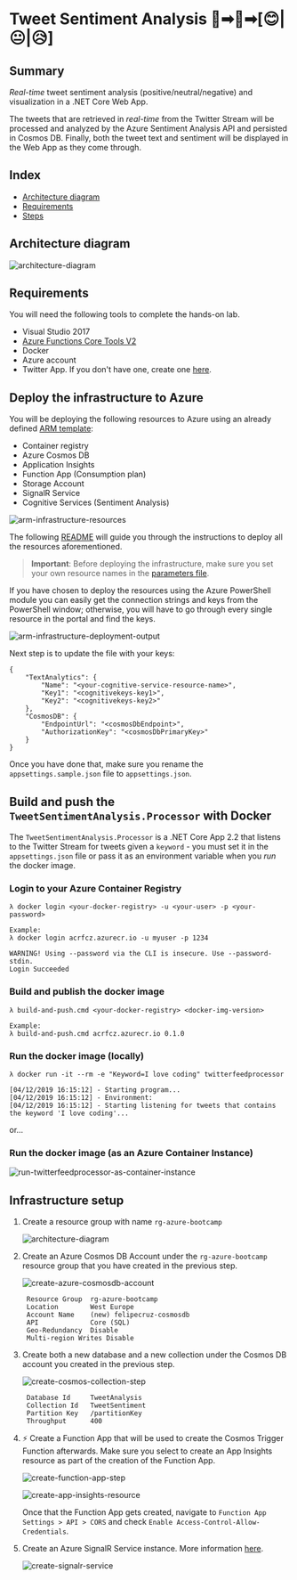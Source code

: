 # Tweet Sentiment Analysis 💬➡🧠➡[😊|😐|😥]

## Summary

 *Real-time* tweet sentiment analysis (positive/neutral/negative) and visualization in a .NET Core Web App.
 
 The tweets that are retrieved in *real-time* from the Twitter Stream will be processed and analyzed by the Azure Sentiment Analysis API and persisted in Cosmos DB. 
 Finally, both the tweet text and sentiment will be displayed in the Web App as they come through.


## Index

- [Architecture diagram](#architecture-diagram)
- [Requirements](#requirements)
- [Steps](#steps)

## Architecture diagram

![architecture-diagram](./docs/images/architecture-diagram.PNG)

## Requirements

You will need the following tools to complete the hands-on lab.

- Visual Studio 2017
- [Azure Functions Core Tools V2](https://github.com/Azure/azure-functions-core-tools#windows)
- Docker
- Azure account
- Twitter App. If you don't have one, create one [here](https://developer.twitter.com/en/apps).

## Deploy the infrastructure to Azure

You will be deploying the following resources to Azure using an already defined [ARM template](./arm-template/azuredeploy.json):

- Container registry
- Azure Cosmos DB
- Application Insights
- Function App (Consumption plan)
- Storage Account
- SignalR Service
- Cognitive Services (Sentiment Analysis)

![arm-infrastructure-resources](./docs/images/arm-infrastructure-resources.PNG)

The following [README](./arm-template/README.md) will guide you through the instructions to deploy all the resources aforementioned.

> **Important**: Before deploying the infrastructure, make sure you set your own resource names in the [parameters file](./arm-template/azuredeploy.parameters.json).

If you have chosen to deploy the resources using the Azure PowerShell module you can easily get the connection strings and keys from the PowerShell window; otherwise, you will have to go through every single resource in the portal and find the keys.

![arm-infrastructure-deployment-output](./docs/images/arm-infrastructure-deployment-output.PNG)

Next step is to update the file with your keys:

    {
        "TextAnalytics": {
            "Name": "<your-cognitive-service-resource-name>",
            "Key1": "<cognitivekeys-key1>",
            "Key2": "<cognitivekeys-key2>"
        },
        "CosmosDB": {
            "EndpointUrl": "<cosmosDbEndpoint>",
            "AuthorizationKey": "<cosmosDbPrimaryKey>"
        }
    }

Once you have done that, make sure you rename the `appsettings.sample.json` file to `appsettings.json`.

## Build and push the `TweetSentimentAnalysis.Processor` with Docker

The `TweetSentimentAnalysis.Processor` is a .NET Core App 2.2 that listens to the Twitter Stream for tweets given a `keyword` - you must set it in the `appsettings.json` file or pass it as an environment variable when you *run* the docker image.

### Login to your Azure Container Registry

    λ docker login <your-docker-registry> -u <your-user> -p <your-password>

    Example:
    λ docker login acrfcz.azurecr.io -u myuser -p 1234

    WARNING! Using --password via the CLI is insecure. Use --password-stdin.
    Login Succeeded

### Build and publish the docker image

    λ build-and-push.cmd <your-docker-registry> <docker-img-version>

    Example:
    λ build-and-push.cmd acrfcz.azurecr.io 0.1.0

### Run the docker image (locally)

    λ docker run -it --rm -e "Keyword=I love coding" twitterfeedprocessor

    [04/12/2019 16:15:12] - Starting program...
    [04/12/2019 16:15:12] - Environment:
    [04/12/2019 16:15:12] - Starting listening for tweets that contains the keyword 'I love coding'...

or... 

### Run the docker image (as an Azure Container Instance)

![run-twitterfeedprocessor-as-container-instance](./docs/images/run-twitterfeedprocessor-as-container-instance.PNG)

## Infrastructure setup

1. Create a resource group with name `rg-azure-bootcamp`

    ![architecture-diagram](./docs/images/create-resource-group-step.PNG)

2. Create an Azure Cosmos DB Account under the `rg-azure-bootcamp` resource group that you have created in the previous step.

    ![create-azure-cosmosdb-account](./docs/images/create-azure-cosmosdb-account.PNG)

        Resource Group  rg-azure-bootcamp
        Location        West Europe
        Account Name    (new) felipecruz-cosmosdb
        API             Core (SQL)
        Geo-Redundancy  Disable
        Multi-region Writes Disable

3. Create both a new database and a new collection under the Cosmos DB account you created in the previous step.

    ![create-cosmos-collection-step](./docs/images/create-cosmos-collection-step.PNG)

        Database Id     TweetAnalysis
        Collection Id   TweetSentiment
        Partition Key   /partitionKey
        Throughput      400

4. ⚡ Create a Function App that will be used to create the Cosmos Trigger Function afterwards. Make sure you select to create an App Insights resource as part of the creation of the Function App.

    ![create-function-app-step](./docs/images/create-function-app-step.PNG)

    ![create-app-insights-resource](./docs/images/create-app-insights-resource.PNG)

    Once that the Function App gets created, navigate to `Function App Settings > API > CORS` and check `Enable Access-Control-Allow-Credentials`. 
    
5. Create an Azure SignalR Service instance. More information [here](https://docs.microsoft.com/en-us/azure/azure-signalr/signalr-quickstart-azure-functions-csharp).

    ![create-signalr-service](./docs/images/create-signalr-service.PNG)